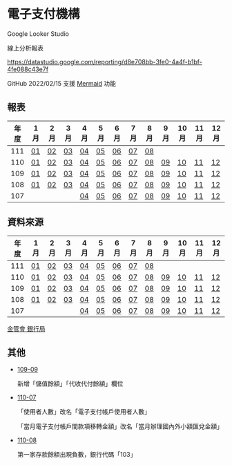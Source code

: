 # 電子支付機構

Google Looker Studio

線上分析報表

https://datastudio.google.com/reporting/d8e708bb-3fe0-4a4f-b1bf-4fe088c43e7f

GitHub 2022/02/15 支援 [Mermaid](https://mermaid-js.github.io/) 功能

## 報表

| 年度 | 1月                     | 2月                     | 3月                     | 4月                     | 5月                     | 6月                     | 7月                     | 8月                     | 9月                     | 10月                    | 11月                    | 12月                    |
| ---- | ----------------------- | ----------------------- | ----------------------- | ----------------------- | ----------------------- | ----------------------- | ----------------------- | ----------------------- | ----------------------- | ----------------------- | ----------------------- | ----------------------- |
| 111  | [01](./docs/report/11101.md) | [02](./docs/report/11102.md) | [03](./docs/report/11103.md) | [04](./docs/report/11104.md) | [05](./docs/report/11105.md) | [06](./docs/report/11106.md) | [07](./docs/report/11107.md) | [08](./docs/report/11108.md) |                         |                         |                         |                         |
| 110  | [01](./docs/report/11001.md) | [02](./docs/report/11002.md) | [03](./docs/report/11003.md) | [04](./docs/report/11004.md) | [05](./docs/report/11005.md) | [06](./docs/report/11006.md) | [07](./docs/report/11007.md) | [08](./docs/report/11008.md) | [09](./docs/report/11009.md) | [10](./docs/report/11010.md) | [11](./docs/report/11011.md) | [12](./docs/report/11012.md) |
| 109  | [01](./docs/report/10901.md) | [02](./docs/report/10902.md) | [03](./docs/report/10903.md) | [04](./docs/report/10904.md) | [05](./docs/report/10905.md) | [06](./docs/report/10906.md) | [07](./docs/report/10907.md) | [08](./docs/report/10908.md) | [09](./docs/report/10909.md) | [10](./docs/report/10910.md) | [11](./docs/report/10911.md) | [12](./docs/report/10912.md) |
| 108  | [01](./docs/report/10801.md) | [02](./docs/report/10802.md) | [03](./docs/report/10803.md) | [04](./docs/report/10804.md) | [05](./docs/report/10805.md) | [06](./docs/report/10806.md) | [07](./docs/report/10807.md) | [08](./docs/report/10808.md) | [09](./docs/report/10809.md) | [10](./docs/report/10810.md) | [11](./docs/report/10811.md) | [12](./docs/report/10812.md) |
| 107  |                         |                         |                         | [04](./docs/report/10704.md) | [05](./docs/report/10705.md) | [06](./docs/report/10706.md) | [07](./docs/report/10707.md) | [08](./docs/report/10708.md) | [09](./docs/report/10709.md) | [10](./docs/report/10710.md) | [11](./docs/report/10711.md) | [12](./docs/report/10712.md) |

## 資料來源

| 年度 | 1月                                                          | 2月                                                          | 3月                                                          | 4月                                                          | 5月                                                          | 6月                                                          | 7月                                                          | 8月                                                          | 9月                                                          | 10月                                                         | 11月                                                         | 12月                                                         |
| ---- | ------------------------------------------------------------ | ------------------------------------------------------------ | ------------------------------------------------------------ | ------------------------------------------------------------ | ------------------------------------------------------------ | ------------------------------------------------------------ | ------------------------------------------------------------ | ------------------------------------------------------------ | ------------------------------------------------------------ | ------------------------------------------------------------ | ------------------------------------------------------------ | ------------------------------------------------------------ |
| 111  | [01](https://www.banking.gov.tw/ch/home.jsp?id=169&parentpath=0,2&mcustomize=news_view.jsp&dataserno=202203100001&dtable=News) | [02](https://www.banking.gov.tw/ch/home.jsp?id=169&parentpath=0,2&mcustomize=news_view.jsp&dataserno=202204140003&dtable=News) | [03](https://www.banking.gov.tw/ch/home.jsp?id=169&parentpath=0,2&mcustomize=news_view.jsp&dataserno=202205120004&dtable=News) | [04](https://www.banking.gov.tw/ch/home.jsp?id=169&parentpath=0,2&mcustomize=news_view.jsp&dataserno=202206090003&dtable=News) | [05](https://www.banking.gov.tw/ch/home.jsp?id=169&parentpath=0,2&mcustomize=news_view.jsp&dataserno=202207140001&dtable=News) | [06](https://www.banking.gov.tw/ch/home.jsp?id=169&parentpath=0,2&mcustomize=news_view.jsp&dataserno=202208110001&dtable=News) | [07](https://www.banking.gov.tw/ch/home.jsp?id=169&parentpath=0,2&mcustomize=news_view.jsp&dataserno=202209080002&dtable=News) | [08](https://www.banking.gov.tw/ch/home.jsp?id=169&parentpath=0,2&mcustomize=news_view.jsp&dataserno=202210110002&dtable=News) |                                                              |                                                              |                                                              |                                                              |
| 110  | [01](https://www.banking.gov.tw/ch/home.jsp?id=169&parentpath=0,2&mcustomize=news_view.jsp&dataserno=202103110001&dtable=News) | [02](https://www.banking.gov.tw/ch/home.jsp?id=169&parentpath=0,2&mcustomize=news_view.jsp&dataserno=202104080002&dtable=News) | [03](https://www.banking.gov.tw/ch/home.jsp?id=169&parentpath=0,2&mcustomize=news_view.jsp&dataserno=202105060001&dtable=News) | [04](https://www.banking.gov.tw/ch/home.jsp?id=169&parentpath=0,2&mcustomize=news_view.jsp&dataserno=202106100005&dtable=News) | [05](https://www.banking.gov.tw/ch/home.jsp?id=169&parentpath=0,2&mcustomize=news_view.jsp&dataserno=202107080003&dtable=News) | [06](https://www.banking.gov.tw/ch/home.jsp?id=169&parentpath=0,2&mcustomize=news_view.jsp&dataserno=202108120001&dtable=News) | [07](https://www.banking.gov.tw/ch/home.jsp?id=169&parentpath=0,2&mcustomize=news_view.jsp&dataserno=202109090004&dtable=News) | [08](https://www.banking.gov.tw/ch/home.jsp?id=169&parentpath=0,2&mcustomize=news_view.jsp&dataserno=202110070003&dtable=News) | [09](https://www.banking.gov.tw/ch/home.jsp?id=169&parentpath=0,2&mcustomize=news_view.jsp&dataserno=202111110003&dtable=News) | [10](https://www.banking.gov.tw/ch/home.jsp?id=169&parentpath=0,2&mcustomize=news_view.jsp&dataserno=202112090001&dtable=News) | [11](https://www.banking.gov.tw/ch/home.jsp?id=169&parentpath=0,2&mcustomize=news_view.jsp&dataserno=202201130003&dtable=News) | [12](https://www.banking.gov.tw/ch/home.jsp?id=169&parentpath=0,2&mcustomize=news_view.jsp&dataserno=202202100002&dtable=News) |
| 109  | [01](https://www.banking.gov.tw/ch/home.jsp?id=169&parentpath=0,2&mcustomize=news_view.jsp&dataserno=202003050003&dtable=News) | [02](https://www.banking.gov.tw/ch/home.jsp?id=169&parentpath=0,2&mcustomize=news_view.jsp&dataserno=202004070002&dtable=News) | [03](https://www.banking.gov.tw/ch/home.jsp?id=169&parentpath=0,2&mcustomize=news_view.jsp&dataserno=202005050002&dtable=News) | [04](https://www.banking.gov.tw/ch/home.jsp?id=169&parentpath=0,2&mcustomize=news_view.jsp&dataserno=202006040002&dtable=News) | [05](https://www.banking.gov.tw/ch/home.jsp?id=169&parentpath=0,2&mcustomize=news_view.jsp&dataserno=202007020004&dtable=News) | [06](https://www.banking.gov.tw/ch/home.jsp?id=169&parentpath=0,2&mcustomize=news_view.jsp&dataserno=202008040005&dtable=News) | [07](https://www.banking.gov.tw/ch/home.jsp?id=169&parentpath=0,2&mcustomize=news_view.jsp&dataserno=202009080003&dtable=News) | [08](https://www.banking.gov.tw/ch/home.jsp?id=169&parentpath=0,2&mcustomize=news_view.jsp&dataserno=202010060005&dtable=News) | [09](https://www.banking.gov.tw/ch/home.jsp?id=169&parentpath=0,2&mcustomize=news_view.jsp&dataserno=202011100002&dtable=News) | [10](https://www.banking.gov.tw/ch/home.jsp?id=169&parentpath=0,2&mcustomize=news_view.jsp&dataserno=202012100001&dtable=News) | [11](https://www.banking.gov.tw/ch/home.jsp?id=169&parentpath=0,2&mcustomize=news_view.jsp&dataserno=202101070003&dtable=News) | [12](https://www.banking.gov.tw/ch/home.jsp?id=169&parentpath=0,2&mcustomize=news_view.jsp&dataserno=202102040003&dtable=News) |
| 108  | [01](https://www.banking.gov.tw/ch/home.jsp?id=169&parentpath=0,2&mcustomize=news_view.jsp&dataserno=201903070002&dtable=News) | [02](https://www.banking.gov.tw/ch/home.jsp?id=169&parentpath=0,2&mcustomize=news_view.jsp&dataserno=201903280003&dtable=News) | [03](https://www.banking.gov.tw/ch/home.jsp?id=169&parentpath=0,2&mcustomize=news_view.jsp&dataserno=201904300003&dtable=News) | [04](https://www.banking.gov.tw/ch/home.jsp?id=169&parentpath=0,2&mcustomize=news_view.jsp&dataserno=201905300004&dtable=News) | [05](https://www.banking.gov.tw/ch/home.jsp?id=169&parentpath=0,2&mcustomize=news_view.jsp&dataserno=201906270005&dtable=News) | [06](https://www.banking.gov.tw/ch/home.jsp?id=169&parentpath=0,2&mcustomize=news_view.jsp&dataserno=201908010004&dtable=News) | [07](https://www.banking.gov.tw/ch/home.jsp?id=169&parentpath=0,2&mcustomize=news_view.jsp&dataserno=201908290005&dtable=News) | [08](https://www.banking.gov.tw/ch/home.jsp?id=169&parentpath=0,2&mcustomize=news_view.jsp&dataserno=201910030004&dtable=News) | [09](https://www.banking.gov.tw/ch/home.jsp?id=169&parentpath=0,2&mcustomize=news_view.jsp&dataserno=201910290007&dtable=News) | [10](https://www.banking.gov.tw/ch/home.jsp?id=169&parentpath=0,2&mcustomize=news_view.jsp&dataserno=201912030001&dtable=News) | [11](https://www.banking.gov.tw/ch/home.jsp?id=169&parentpath=0,2&mcustomize=news_view.jsp&dataserno=201912310003&dtable=News) | [12](https://www.banking.gov.tw/ch/home.jsp?id=169&parentpath=0,2&mcustomize=news_view.jsp&dataserno=202002110003&dtable=News) |
| 107  |                                                              |                                                              |                                                              | [04](https://www.banking.gov.tw/ch/home.jsp?id=169&parentpath=0,2&mcustomize=news_view.jsp&dataserno=201806050005&dtable=News) | [05](https://www.banking.gov.tw/ch/home.jsp?id=169&parentpath=0,2&mcustomize=news_view.jsp&dataserno=201807050004&dtable=News) | [06](https://www.banking.gov.tw/ch/home.jsp?id=169&parentpath=0,2&mcustomize=news_view.jsp&dataserno=201808020002&dtable=News) | [07](https://www.banking.gov.tw/ch/home.jsp?id=169&parentpath=0,2&mcustomize=news_view.jsp&dataserno=201809040005&dtable=News) | [08](https://www.banking.gov.tw/ch/home.jsp?id=169&parentpath=0,2&mcustomize=news_view.jsp&dataserno=201810020008&dtable=News) | [09](https://www.banking.gov.tw/ch/home.jsp?id=169&parentpath=0,2&mcustomize=news_view.jsp&dataserno=201811010005&dtable=News) | [10](https://www.banking.gov.tw/ch/home.jsp?id=169&parentpath=0,2&mcustomize=news_view.jsp&dataserno=201812060001&dtable=News) | [11](https://www.banking.gov.tw/ch/home.jsp?id=169&parentpath=0,2&mcustomize=news_view.jsp&dataserno=201901080004&dtable=News) | [12](https://www.banking.gov.tw/ch/home.jsp?id=169&parentpath=0,2&mcustomize=news_view.jsp&dataserno=201901310011&dtable=News) |

[金管會 銀行局](https://www.banking.gov.tw/ch/home.jsp?id=591&parentpath=0,590&mcustomize=multimessage_view.jsp&dataserno=201805300001&dtable=Disclosure)

## 其他

- [109-09](./docs/report/10909.md)

  新增「儲值餘額」「代收代付餘額」欄位

- [110-07](./docs/report/11007.md)

  「使用者人數」改名「電子支付帳戶使用者人數」

  「當月電子支付帳戶間款項移轉金額」改名「當月辦理國內外小額匯兌金額」
  
- [110-08](./docs/report/11008.md)

  第一家存款餘額出現負數，銀行代碼「103」

